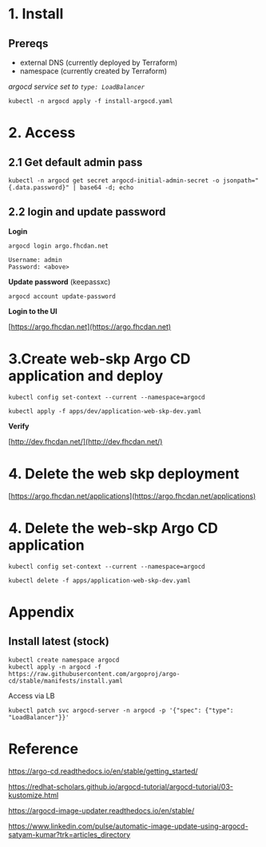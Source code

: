 # 1. Install

## Prereqs

- external DNS (currently deployed by Terraform)
- namespace (currently created by Terraform)

*argocd service set to `type: LoadBalancer`*

```
kubectl -n argocd apply -f install-argocd.yaml
```

# 2. Access

## 2.1 Get default admin pass

```
kubectl -n argocd get secret argocd-initial-admin-secret -o jsonpath="{.data.password}" | base64 -d; echo
```

## 2.2 login and update password

**Login**

```
argocd login argo.fhcdan.net

```

```
Username: admin
Password: <above>
```

**Update password** (keepassxc)

```
argocd account update-password
```

**Login to the UI**

[https://argo.fhcdan.net](https://argo.fhcdan.net)

# 3.Create web-skp Argo CD application and deploy

```
kubectl config set-context --current --namespace=argocd

kubectl apply -f apps/dev/application-web-skp-dev.yaml
```

**Verify**

[http://dev.fhcdan.net/](http://dev.fhcdan.net/)

# 4. Delete the web skp deployment

[https://argo.fhcdan.net/applications](https://argo.fhcdan.net/applications)

# 4. Delete the web-skp Argo CD application

```
kubectl config set-context --current --namespace=argocd

kubectl delete -f apps/application-web-skp-dev.yaml
```

# Appendix

## Install latest (stock)

```
kubectl create namespace argocd
kubectl apply -n argocd -f https://raw.githubusercontent.com/argoproj/argo-cd/stable/manifests/install.yaml
```

Access via LB

```
kubectl patch svc argocd-server -n argocd -p '{"spec": {"type": "LoadBalancer"}}'
```

# Reference

https://argo-cd.readthedocs.io/en/stable/getting_started/

https://redhat-scholars.github.io/argocd-tutorial/argocd-tutorial/03-kustomize.html

https://argocd-image-updater.readthedocs.io/en/stable/

https://www.linkedin.com/pulse/automatic-image-update-using-argocd-satyam-kumar?trk=articles_directory

